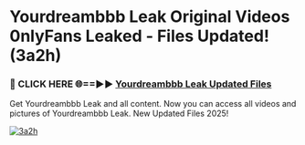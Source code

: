 # Yourdreambbb Leak Original Videos 0nlyFans Leaked - Files Updated! (3a2h)

<h3>🔴 CLICK HERE 🌐==►► <a href="https://tinyurl.com/2jnfzry5" rel="nofollow">Yourdreambbb Leak Updated Files</a></h3>

Get Yourdreambbb Leak and all content. Now you can access all videos and pictures of Yourdreambbb Leak. New Updated Files 2025!

[![3a2h](https://i.imgur.com/GyGTBgg.gif)](https://tinyurl.com/2jnfzry5)
